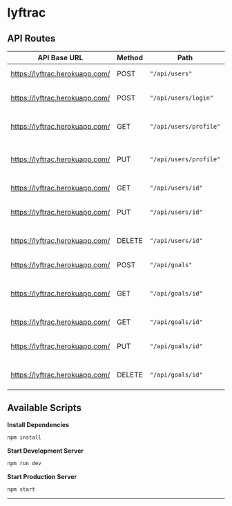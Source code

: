 # lyftrac

## API Routes

| API Base URL                   | Method | Path                   | Action                          |
| ------------------------------ | ------ | ---------------------- | ------------------------------- |
| https://lyftrac.herokuapp.com/ | POST   | `"/api/users"`         | Register a user                 |
| https://lyftrac.herokuapp.com/ | POST   | `"/api/users/login"`   | Login using user credentials    |
| https://lyftrac.herokuapp.com/ | GET    | `"/api/users/profile"` | Get users profile data          |
| https://lyftrac.herokuapp.com/ | PUT    | `"/api/users/profile"` | Update users profile data       |
| https://lyftrac.herokuapp.com/ | GET    | `"/api/users/id"`      | Get user by ID                  |
| https://lyftrac.herokuapp.com/ | PUT    | `"/api/users/id"`      | Update users details            |
| https://lyftrac.herokuapp.com/ | DELETE | `"/api/users/id"`      | Delete user using id            |
| https://lyftrac.herokuapp.com/ | POST   | `"/api/goals"`         | Create a new goal               |
| https://lyftrac.herokuapp.com/ | GET    | `"/api/goals/id"`      | Get all the goals using user id |
| https://lyftrac.herokuapp.com/ | GET    | `"/api/goals/id"`      | Get a goal using id             |
| https://lyftrac.herokuapp.com/ | PUT    | `"/api/goals/id"`      | Update a goal using id          |
| https://lyftrac.herokuapp.com/ | DELETE | `"/api/goals/id"`      | Delete a goal using id          |


## Available Scripts

**Install Dependencies**

```bash
npm install
```

**Start Development Server**

```bash
npm run dev
```

**Start Production Server**

```bash
npm start
```

---
